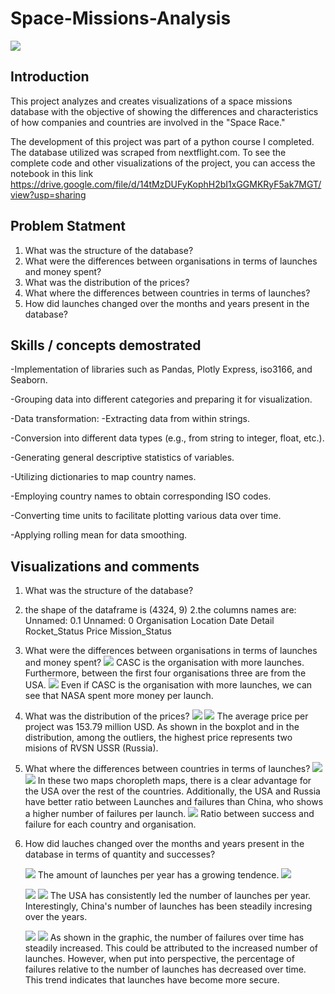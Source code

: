 # Space-Missions-Analysis

![](introduction-photo.jpg)

## Introduction
This project analyzes and creates visualizations of a space missions database with the objective of showing the differences and characteristics of how companies and countries are involved in the "Space Race."

The development of this project was part of a python course I completed. The database utilized was scraped from nextflight.com. To see the complete code and other visualizations of the project, you can access the notebook in this link https://drive.google.com/file/d/14tMzDUFyKophH2bI1xGGMKRyF5ak7MGT/view?usp=sharing


## Problem Statment
1. What was the structure of the database?
2. What were the differences between organisations in terms of launches and money spent?
3. What was the distribution of the prices?
4. What where the differences between countries in terms of launches?
5. How did launches changed over the months and years present in the database?

## Skills / concepts demostrated
-Implementation of libraries such as Pandas, Plotly Express, iso3166, and Seaborn.

-Grouping data into different categories and preparing it for visualization.

-Data transformation:
  -Extracting data from within strings.
  
  -Conversion into different data types (e.g., from string to integer, float, etc.).
  
  -Generating general descriptive statistics of variables.
  
  -Utilizing dictionaries to map country names.
  
  -Employing country names to obtain corresponding ISO codes.
  
  -Converting time units to facilitate plotting various data over time.
  
  -Applying rolling mean for data smoothing.

## Visualizations and comments
1. What was the structure of the database?
  1.  the shape of the dataframe is (4324, 9)
  2.the columns names are:
     Unnamed: 0.1
     Unnamed: 0
     Organisation
     Location
     Date
     Detail
     Rocket_Status
     Price
     Mission_Status
2. What were the differences between organisations in terms of launches and money spent?
  ![](launchesxorganisation.png)
  CASC is the organisation with more launches. Furthermore, between the first four 
  organisations three are from the USA.
  ![](money-launch-org.png)
  Even if CASC is the organisation with more launches, we can see that NASA spent more money      per launch.
4. What was the distribution of the prices?
  ![](how-expensive-are-the-launches.png)
  ![](prices-box-plot.png)
  The average price per project was 153.79 million USD. As shown in the boxplot and in 
  the distribution, among the outliers, the highest price represents two misions of RVSN USSR 
  (Russia).
6. What where the differences between countries in terms of launches?
  ![](launchesxcountry.png)
  ![](failuresxcountry.png)
  In these two maps choropleth maps, there is a clear advantage for the USA over the rest of 
  the countries. Additionally, the USA and Russia have better ratio between Launches 
  and failures than China, who shows a higher number of failures per launch.
  ![](pie-mission-status.png)
  Ratio between success and failure for each country and organisation.

8. How did lauches changed over the months and years present in the database in terms of quantity and successes?
   
   ![](launchesxyear.png)
   The amount of launches per year has a growing tendence.
   ![](month-launcher-roll.png)
   
   ![](year-launches-country.png)
   ![](year-launches-organization.png)
   The USA has consistently led the number of launches per year. Interestingly, China's number 
   of launches has been steadily incresing over the years.

   ![](failuresontime.png)
   ![](pctfailuresxlaunch.png)
   As shown in the graphic, the number of failures over time has steadily increased. This could 
   be attributed to the increased number of launches. However, when put into perspective, the 
   percentage of failures relative to the number of launches has decreased over time. This 
   trend indicates that launches have become more secure.
   
   
